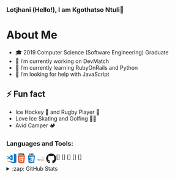 ### Lotjhani (Hello!), I am Kgothatso Ntuli👋

# About Me

- 🎓 2019 Computer Science (Software Engineering) Graduate 
- 🔭 I’m currently working on DevMatch
- 🌱 I’m currently learning RubyOnRails and Python
- 🤔 I’m looking for help with JavaScript


## ⚡ Fun fact
* Ice Hockey 🏒 and Rugby Player 🏉
* Love Ice Skating and Golfing 🏌🏿‍
* Avid Camper 🏕️

### Languages and Tools:

[<img align="left" alt="Visual Studio Code" width="26px" src="https://raw.githubusercontent.com/github/explore/80688e429a7d4ef2fca1e82350fe8e3517d3494d/topics/visual-studio-code/visual-studio-code.png" />]
[<img align="left" alt="HTML5" width="26px" src="https://raw.githubusercontent.com/github/explore/80688e429a7d4ef2fca1e82350fe8e3517d3494d/topics/html/html.png" />]
[<img align="left" alt="CSS3" width="26px" src="https://raw.githubusercontent.com/github/explore/80688e429a7d4ef2fca1e82350fe8e3517d3494d/topics/css/css.png" />]
[<img align="left" alt="MySQL" width="26px" src="https://raw.githubusercontent.com/github/explore/80688e429a7d4ef2fca1e82350fe8e3517d3494d/topics/mysql/mysql.png" />]
[<img align="left" alt="GitHub" width="26px" src="https://raw.githubusercontent.com/github/explore/78df643247d429f6cc873026c0622819ad797942/topics/github/github.png" />]

<details>
  <summary>:zap: GitHub Stats</summary>
  ![Kgothatso's github stats](https://github-readme-stats.vercel.app/api?username=KgothatsoN&hide=contribs)
</details>
